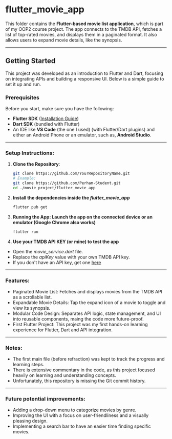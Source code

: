 # flutter_movie_app

This folder contains the **Flutter-based movie list application**, which is part of my OOP2 course project. The app connects to the TMDB API, fetches a list of top-rated movies, and displays them in a paginated format. It also allows users to expand movie details, like the synopsis.

---

## Getting Started

This project was developed as an introduction to Flutter and Dart, focusing on integrating APIs and building a responsive UI. Below is a simple guide to set it up and run.

### Prerequisites
Before you start, make sure you have the following:
- **Flutter SDK** ([Installation Guide](https://docs.flutter.dev/get-started/install))
- **Dart SDK** (bundled with Flutter)
- An IDE like **VS Code** (the one I used) (with Flutter/Dart plugins) and either an Android Phone or an emulator, such as,  **Android Studio**.

---

### Setup Instructions:<br/>

1. **Clone the Repository**:
   ```bash
   git clone https://github.com/YourRepositoryName.git
   # Example:
   git clone https://github.com/Perham-Student.git
   cd ./movie_project/flutter_movie_app

2. **Install the dependencies inside the _flutter_movie_app_** <br/>
   ```bash
   flutter pub get

4. **Running the App: Launch the app on the connected device or an emulator (Google Chrome also works)** <br/>
   ```bash
   flutter run

5. **Use your TMDB API KEY (or mine) to test the app**
* Open the _movie_service.dart_ file.
* Replace the _apiKey_ value with your own TMDB API key.
* If you don't have an API key, get one [here](https://developer.themoviedb.org/docs/getting-started)

---

### Features:
* Paginated Movie List: Fetches and displays movies from the TMDB API as a scrollable list.
* Expandable Movie Details: Tap the expand icon of a movie to toggle and view its synopsis.
* Modular Code Design: Separates API logic, state management, and UI into reusable components, maing the code more future-proof.
* First Flutter Project: This project was my first hands-on learning experience for Flutter, Dart and API integration.

---

### Notes:
* The first main file (before refraction) was kept to track the progress and learning steps.
* There is extensive commentary in the code, as this project focused heavily on learning and understanding concepts.
* Unfortunately, this repository is missing the Git commit history.

---

### Future potential improvements:
* Adding a drop-down menu to categorize movies by genre.
* Improving the UI with a focus on user-friendliness and a visually pleasing design.
* Implementing a search bar to have an easier time finding specific movies.
